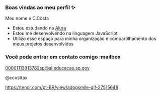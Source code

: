 ### Boas vindas ao meu perfil ✨

Meu nome é C.Costa

- Estou estudando na [Alura](https://www.alura.com.br)
- Estou me desenvolvendo na linguagem JavaScript
- Utilizo esse espaço para minha organização e compartilhamento dos meus projetos desenvolvidos

### Você pode entrar em contato comigo :mailbox

00001113913782sp@al.educacao.sp.gov

@ccosttax


https://tenor.com/pt-BR/view/adogsmile-gif-27515648
